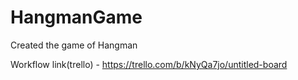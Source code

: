 # HangmanGame

Created the game of Hangman

Workflow link(trello) - https://trello.com/b/kNyQa7jo/untitled-board